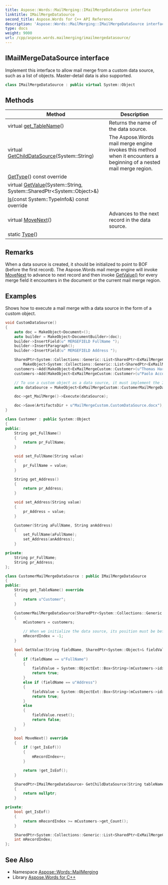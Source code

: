 ```yaml
---
title: Aspose::Words::MailMerging::IMailMergeDataSource interface
linktitle: IMailMergeDataSource
second_title: Aspose.Words for C++ API Reference
description: 'Aspose::Words::MailMerging::IMailMergeDataSource interface. Implement this interface to allow mail merge from a custom data source, such as a list of objects. Master-detail data is also supported in C++.'
type: docs
weight: 9000
url: /cpp/aspose.words.mailmerging/imailmergedatasource/
---
```

## IMailMergeDataSource interface


Implement this interface to allow mail merge from a custom data source, such as a list of objects. Master-detail data is also supported.

```cpp
class IMailMergeDataSource : public virtual System::Object
```

## Methods

| Method | Description |
| --- | --- |
| virtual [get_TableName](./get_tablename/)() | Returns the name of the data source. |
| virtual [GetChildDataSource](./getchilddatasource/)(System::String) | The Aspose.Words mail merge engine invokes this method when it encounters a beginning of a nested mail merge region. |
| [GetType](./gettype/)() const override |  |
| virtual [GetValue](./getvalue/)(System::String, System::SharedPtr\<System::Object\>\&) |  |
| [Is](./is/)(const System::TypeInfo\&) const override |  |
| virtual [MoveNext](./movenext/)() | Advances to the next record in the data source. |
| static [Type](./type/)() |  |
## Remarks


When a data source is created, it should be initialized to point to BOF (before the first record). The Aspose.Words mail merge engine will invoke [MoveNext](./movenext/) to advance to next record and then invoke [GetValue()](./getvalue/) for every merge field it encounters in the document or the current mail merge region.

## Examples



Shows how to execute a mail merge with a data source in the form of a custom object. 
```cpp
void CustomDataSource()
{
    auto doc = MakeObject<Document>();
    auto builder = MakeObject<DocumentBuilder>(doc);
    builder->InsertField(u" MERGEFIELD FullName ");
    builder->InsertParagraph();
    builder->InsertField(u" MERGEFIELD Address ");

    SharedPtr<System::Collections::Generic::List<SharedPtr<ExMailMergeCustom::Customer>>> customers =
        MakeObject<System::Collections::Generic::List<SharedPtr<ExMailMergeCustom::Customer>>>();
    customers->Add(MakeObject<ExMailMergeCustom::Customer>(u"Thomas Hardy", u"120 Hanover Sq., London"));
    customers->Add(MakeObject<ExMailMergeCustom::Customer>(u"Paolo Accorti", u"Via Monte Bianco 34, Torino"));

    // To use a custom object as a data source, it must implement the IMailMergeDataSource interface.
    auto dataSource = MakeObject<ExMailMergeCustom::CustomerMailMergeDataSource>(customers);

    doc->get_MailMerge()->Execute(dataSource);

    doc->Save(ArtifactsDir + u"MailMergeCustom.CustomDataSource.docx");
}

class Customer : public System::Object
{
public:
    String get_FullName()
    {
        return pr_FullName;
    }

    void set_FullName(String value)
    {
        pr_FullName = value;
    }

    String get_Address()
    {
        return pr_Address;
    }

    void set_Address(String value)
    {
        pr_Address = value;
    }

    Customer(String aFullName, String anAddress)
    {
        set_FullName(aFullName);
        set_Address(anAddress);
    }

private:
    String pr_FullName;
    String pr_Address;
};

class CustomerMailMergeDataSource : public IMailMergeDataSource
{
public:
    String get_TableName() override
    {
        return u"Customer";
    }

    CustomerMailMergeDataSource(SharedPtr<System::Collections::Generic::List<SharedPtr<ExMailMergeCustom::Customer>>> customers) : mRecordIndex(0)
    {
        mCustomers = customers;

        // When we initialize the data source, its position must be before the first record.
        mRecordIndex = -1;
    }

    bool GetValue(String fieldName, SharedPtr<System::Object>& fieldValue) override
    {
        if (fieldName == u"FullName")
        {
            fieldValue = System::ObjectExt::Box<String>(mCustomers->idx_get(mRecordIndex)->get_FullName());
            return true;
        }
        else if (fieldName == u"Address")
        {
            fieldValue = System::ObjectExt::Box<String>(mCustomers->idx_get(mRecordIndex)->get_Address());
            return true;
        }
        else
        {
            fieldValue.reset();
            return false;
        }
    }

    bool MoveNext() override
    {
        if (!get_IsEof())
        {
            mRecordIndex++;
        }

        return !get_IsEof();
    }

    SharedPtr<IMailMergeDataSource> GetChildDataSource(String tableName) override
    {
        return nullptr;
    }

private:
    bool get_IsEof()
    {
        return mRecordIndex >= mCustomers->get_Count();
    }

    SharedPtr<System::Collections::Generic::List<SharedPtr<ExMailMergeCustom::Customer>>> mCustomers;
    int mRecordIndex;
};
```

## See Also

* Namespace [Aspose::Words::MailMerging](../)
* Library [Aspose.Words for C++](../../)
